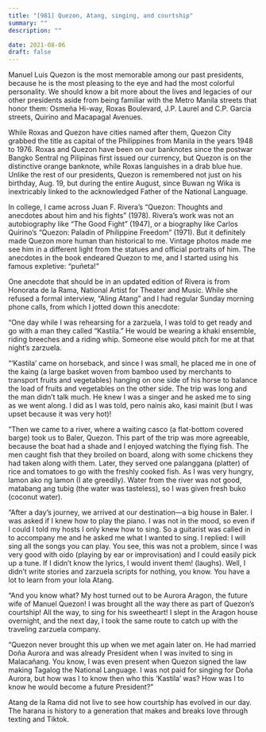 ```yaml
---
title: "[981] Quezon, Atang, singing, and courtship"
summary: ""
description: ""

date: 2021-08-06
draft: false
---
```


Manuel Luis Quezon is the most memorable among our past presidents, because he is the most pleasing to the eye and had the most colorful personality. We should know a bit more about the lives and legacies of our other presidents aside from being familiar with the Metro Manila streets that honor them: Osmeña Hi-way, Roxas Boulevard, J.P. Laurel and C.P. Garcia streets, Quirino and Macapagal Avenues.

While Roxas and Quezon have cities named after them, Quezon City grabbed the title as capital of the Philippines from Manila in the years 1948 to 1976. Roxas and Quezon have been on our banknotes since the postwar Bangko Sentral ng Pilipinas first issued our currency, but Quezon is on the distinctive orange banknote, while Roxas languishes in a drab blue hue. Unlike the rest of our presidents, Quezon is remembered not just on his birthday, Aug. 19, but during the entire August, since Buwan ng Wika is inextricably linked to the acknowledged Father of the National Language.

In college, I came across Juan F. Rivera’s “Quezon: Thoughts and anecdotes about him and his fights” (1978). Rivera’s work was not an autobiography like “The Good Fight” (1947), or a biography like Carlos Quirino’s “Quezon: Paladin of Philippine Freedom” (1971). But it definitely made Quezon more human than historical to me. Vintage photos made me see him in a different light from the statues and official portraits of him. The anecdotes in the book endeared Quezon to me, and I started using his famous expletive: “puñeta!”

One anecdote that should be in an updated edition of Rivera is from Honorata de la Rama, National Artist for Theater and Music. While she refused a formal interview, “Aling Atang” and I had regular Sunday morning phone calls, from which I jotted down this anecdote:

“One day while I was rehearsing for a zarzuela, I was told to get ready and go with a man they called “Kastila.” He would be wearing a khaki ensemble, riding breeches and a riding whip. Someone else would pitch for me at that night’s zarzuela.

“‘Kastila’ came on horseback, and since I was small, he placed me in one of the kaing (a large basket woven from bamboo used by merchants to transport fruits and vegetables) hanging on one side of his horse to balance the load of fruits and vegetables on the other side. The trip was long and the man didn’t talk much. He knew I was a singer and he asked me to sing as we went along. I did as I was told, pero nainis ako, kasi mainit (but I was upset because it was very hot)!

“Then we came to a river, where a waiting casco (a flat-bottom covered barge) took us to Baler, Quezon. This part of the trip was more agreeable, because the boat had a shade and I enjoyed watching the flying fish. The men caught fish that they broiled on board, along with some chickens they had taken along with them. Later, they served one palanggana (platter) of rice and tomatoes to go with the freshly cooked fish. As I was very hungry, lamon ako ng lamon (I ate greedily). Water from the river was not good, matabang ang tubig (the water was tasteless), so I was given fresh buko (coconut water).

“After a day’s journey, we arrived at our destination—a big house in Baler. I was asked if I knew how to play the piano. I was not in the mood, so even if I could I told my hosts I only knew how to sing. So a guitarist was called in to accompany me and he asked me what I wanted to sing. I replied: I will sing all the songs you can play. You see, this was not a problem, since I was very good with oido (playing by ear or improvisation) and I could easily pick up a tune. If I didn’t know the lyrics, I would invent them! (laughs). Well, I didn’t write stories and zarzuela scripts for nothing, you know. You have a lot to learn from your lola Atang.

“And you know what? My host turned out to be Aurora Aragon, the future wife of Manuel Quezon! I was brought all the way there as part of Quezon’s courtship! All the way, to sing for his sweetheart! I slept in the Aragon house overnight, and the next day, I took the same route to catch up with the traveling zarzuela company.

“Quezon never brought this up when we met again later on. He had married Doña Aurora and was already President when I was invited to sing in Malacañang. You know, I was even present when Quezon signed the law making Tagalog the National Language. I was not paid for singing for Doña Aurora, but how was I to know then who this ‘Kastila’ was? How was I to know he would become a future President?”

Atang de la Rama did not live to see how courtship has evolved in our day. The harana is history to a generation that makes and breaks love through texting and Tiktok.
